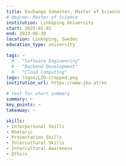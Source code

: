 ```yaml
---
title: Exchange Semester, Master of Science 
# degree: Master of Science
institution: Linköping University
start: 2023-01-01
end: 2023-06-30
location: Linköping, Sweden
education_type: university

tags: ~
  # - "Software Engineering"
  # - "Backend Development"
  # - "Cloud Computing"
logo: logos/LIU-cropped.png
institution_url: https://www.jku.at/en

# text for short summary
summary: ~
key_points: ~
takeaway: ~

skills: 
- Interpersonal Skills
- Rhetoric
- Presentation Skills
- Intercultural Skills
- Intercultural Awareness
- Ethics
---
```

